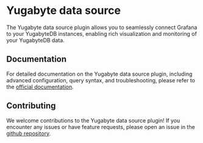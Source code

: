# Yugabyte data source

The Yugabyte data source plugin allows you to seamlessly connect Grafana to your YugabyteDB instances, enabling rich visualization and monitoring of your YugabyteDB data.

## Documentation
For detailed documentation on the Yugabyte data source plugin, including advanced configuration, query syntax, and troubleshooting, please refer to the [official documentation](https://grafana.com/docs/plugins/grafana-yugabyte-datasource/latest/).

## Contributing
We welcome contributions to the Yugabyte data source plugin! If you encounter any issues or have feature requests, please open an issue in the [github repository](https://github.com/grafana/yugabyte-datasource).
